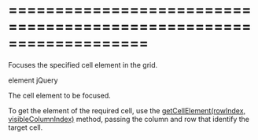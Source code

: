 <!--**
/*-------------------------------------------
    Auto-generated file. Do not modify.
-------------------------------------------

**-->
===================================================================
===================================================================

<!--shortDescription-->
Focuses the specified cell element in the grid.
<!--/shortDescription-->

<!--paramName1-->element<!--/paramName1-->
<!--paramType1-->jQuery<!--/paramType1-->
<!--paramDescription1-->
The cell element to be focused.
<!--/paramDescription1-->

<!--fullDescription-->
To get the element of the required cell, use the [getCellElement(rowIndex, visibleColumnIndex)](/Documentation/ApiReference/UI_Widgets/dxDataGrid/Methods/#getCellElementrowIndex_visibleColumnIndex) method, passing the column and row that identify the target cell.
<!--/fullDescription-->
